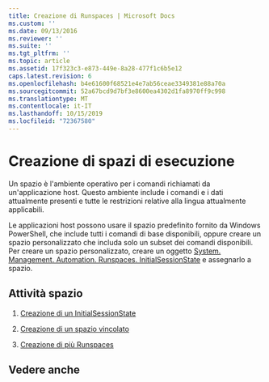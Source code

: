 ```yaml
---
title: Creazione di Runspaces | Microsoft Docs
ms.custom: ''
ms.date: 09/13/2016
ms.reviewer: ''
ms.suite: ''
ms.tgt_pltfrm: ''
ms.topic: article
ms.assetid: 17f323c3-e873-449e-8a28-477f1c6b5e12
caps.latest.revision: 6
ms.openlocfilehash: b4e61600f68521e4e7ab56ceae3349381e88a70a
ms.sourcegitcommit: 52a67bcd9d7bf3e8600ea4302d1fa8970ff9c998
ms.translationtype: MT
ms.contentlocale: it-IT
ms.lasthandoff: 10/15/2019
ms.locfileid: "72367580"
---
```

# <a name="creating-runspaces"></a>Creazione di spazi di esecuzione

Un spazio è l'ambiente operativo per i comandi richiamati da un'applicazione host. Questo ambiente include i comandi e i dati attualmente presenti e tutte le restrizioni relative alla lingua attualmente applicabili.

 Le applicazioni host possono usare il spazio predefinito fornito da Windows PowerShell, che include tutti i comandi di base disponibili, oppure creare un spazio personalizzato che includa solo un subset dei comandi disponibili. Per creare un spazio personalizzato, creare un oggetto [System. Management. Automation. Runspaces. InitialSessionState](/dotnet/api/System.Management.Automation.Runspaces.InitialSessionState) e assegnarlo a spazio.

## <a name="runspace-tasks"></a>Attività spazio

1. [Creazione di un InitialSessionState](./creating-an-initialsessionstate.md)

2. [Creazione di un spazio vincolato](./creating-a-constrained-runspace.md)

3. [Creazione di più Runspaces](./creating-multiple-runspaces.md)

## <a name="see-also"></a>Vedere anche
